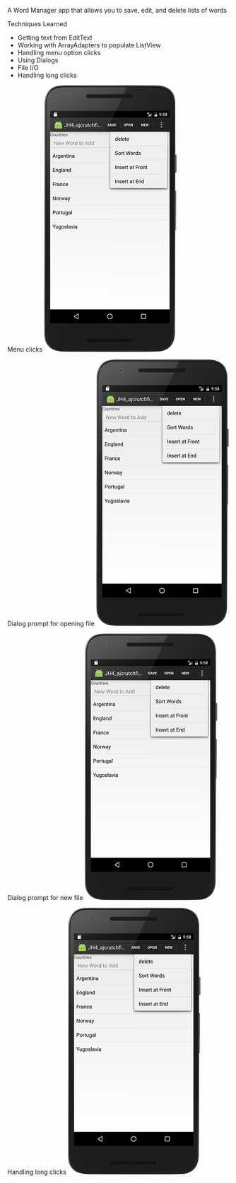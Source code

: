 A Word Manager app that allows you to save, edit, and delete lists of words

Techniques Learned
* Getting text from EditText
* Working with ArrayAdapters to populate ListView
* Handling menu option clicks
* Using Dialogs
* File I/O
* Handling long clicks


Menu clicks
![Alt text](screenshots/screen_1.png?raw=true)


Dialog prompt for opening file
![Alt text](screenshots/screen_1.png?raw=true)


Dialog prompt for new file
![Alt text](screenshots/screen_1.png?raw=true)


Handling long clicks
![Alt text](screenshots/screen_1.png?raw=true)
